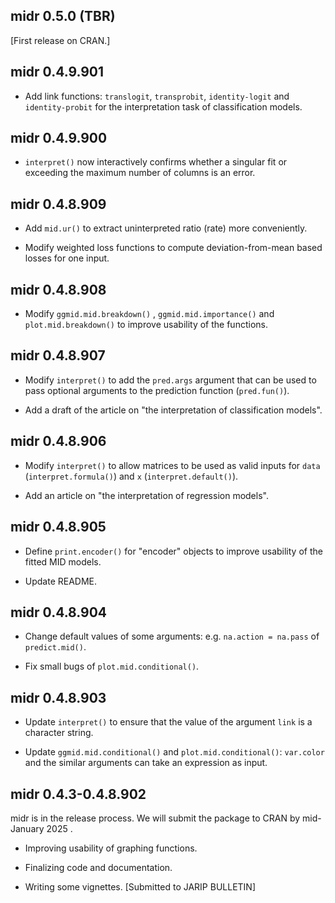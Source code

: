 ## midr 0.5.0 (TBR)

[First release on CRAN.]

## midr 0.4.9.901

-   Add link functions: `translogit`, `transprobit`, `identity-logit` and `identity-probit` for the interpretation task of classification models.

## midr 0.4.9.900

-   `interpret()` now interactively confirms whether a singular fit or exceeding the maximum number of columns is an error.

## midr 0.4.8.909

-   Add `mid.ur()` to extract uninterpreted ratio (rate) more conveniently.

-   Modify weighted loss functions to compute deviation-from-mean based losses for one input.

## midr 0.4.8.908

-   Modify `ggmid.mid.breakdown()` , `ggmid.mid.importance()` and `plot.mid.breakdown()` to improve usability of the functions.

## midr 0.4.8.907

-   Modify `interpret()` to add the `pred.args` argument that can be used to pass optional arguments to the prediction function (`pred.fun()`).

-   Add a draft of the article on "the interpretation of classification models".

## midr 0.4.8.906

-   Modify `interpret()` to allow matrices to be used as valid inputs for `data` (`interpret.formula()`) and `x` (`interpret.default()`).

-   Add an article on "the interpretation of regression models".

## midr 0.4.8.905

-   Define `print.encoder()` for "encoder" objects to improve usability of the fitted MID models.

-   Update README.

## midr 0.4.8.904

-   Change default values of some arguments: e.g. `na.action = na.pass` of `predict.mid()`.

-   Fix small bugs of `plot.mid.conditional()`.

## midr 0.4.8.903

-   Update `interpret()` to ensure that the value of the argument `link` is a character string.

-   Update `ggmid.mid.conditional()` and `plot.mid.conditional()`: `var.color` and the similar arguments can take an expression as input.

## midr 0.4.3-0.4.8.902

midr is in the release process. We will submit the package to CRAN by mid-January 2025 .

-   Improving usability of graphing functions.

-   Finalizing code and documentation.

-   Writing some vignettes. [Submitted to JARIP BULLETIN]
